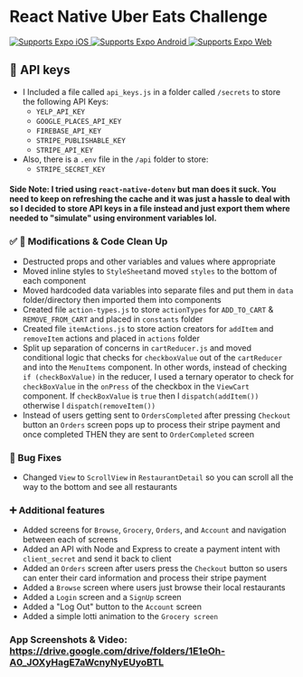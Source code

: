 
# React Native Uber Eats Challenge

<p>
  <!-- iOS -->
  <a href="https://itunes.apple.com/app/apple-store/id982107779">
    <img alt="Supports Expo iOS" src="https://img.shields.io/badge/iOS-4630EB.svg?style=flat-square&logo=APPLE&labelColor=999999&logoColor=fff" />
  </a>
  <!-- Android -->
  <a href="https://play.google.com/store/apps/details?id=host.exp.exponent&referrer=blankexample">
    <img alt="Supports Expo Android" src="https://img.shields.io/badge/Android-4630EB.svg?style=flat-square&logo=ANDROID&labelColor=A4C639&logoColor=fff" />
  </a>
  <!-- Web -->
  <a href="https://docs.expo.dev/workflow/web/">
    <img alt="Supports Expo Web" src="https://img.shields.io/badge/web-4630EB.svg?style=flat-square&logo=GOOGLE-CHROME&labelColor=4285F4&logoColor=fff" />
  </a>
</p>

## 🔑 API keys
- I Included a file called `api_keys.js` in a folder called `/secrets` to store the following API Keys:
  - `YELP_API_KEY`
  - `GOOGLE_PLACES_API_KEY`
  - `FIREBASE_API_KEY`
  - `STRIPE_PUBLISHABLE_KEY`
  - `STRIPE_API_KEY`
- Also, there is a `.env` file in the `/api` folder to store:
  - `STRIPE_SECRET_KEY`

#### Side Note: I tried using `react-native-dotenv` but man does it suck. You need to keep on refreshing the cache and it was just a hassle to deal with so I decided to store API keys in a file instead and just export them where needed to "simulate" using environment variables lol.

### ✅ 🧼 Modifications & Code Clean Up
- Destructed props and other variables and values where appropriate
- Moved inline styles to `StyleSheet`and moved `styles` to the bottom of each component
- Moved hardcoded data variables into separate files and put them in `data` folder/directory then imported them into components
- Created file `action-types.js` to store `actionTypes` for `ADD_TO_CART` & `REMOVE_FROM_CART` and placed in `constants` folder
- Created file `itemActions.js` to store action creators for `addItem` and `removeItem` actions and placed in `actions` folder
- Split up separation of concerns in `cartReducer.js` and moved conditional logic that checks for `checkboxValue` out of the `cartReducer` and into the `MenuItems` component. In other words, instead of checking `if (checkBoxValue)` in the reducer, I used a ternary operator to check for `checkBoxValue` in the `onPress` of the checkbox in the `ViewCart` component. If `checkBoxValue` is `true` then I `dispatch(addItem())` otherwise I `dispatch(removeItem())`
- Instead of users getting sent to `OrdersCompleted` after pressing `Checkout` button an `Orders` screen pops up to process their stripe payment and once completed THEN they are sent to `OrderCompleted` screen

### 🐞 Bug Fixes
- Changed `View` to `ScrollView` in `RestaurantDetail` so you can scroll all the way to the bottom and see all restaurants

### ➕ Additional features
- Added screens for `Browse`, `Grocery`, `Orders`, and `Account` and navigation between each of screens
- Added an API with Node and Express to create a payment intent with `client_secret` and send it back to client
- Added an `Orders` screen after users press the `Checkout` button so users can enter their card information and process their stripe payment
- Added a `Browse` screen where users just browse their local restaurants
- Added a `Login` screen and a `SignUp` screen
- Added a "Log Out" button to the `Account` screen
- Added a simple lotti animation to the `Grocery screen`

### App Screenshots & Video: https://drive.google.com/drive/folders/1E1eOh-A0_JOXyHagE7aWcnyNyEUyoBTL
